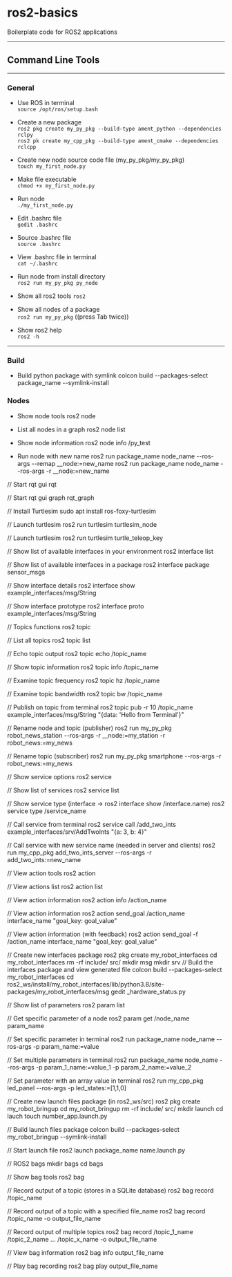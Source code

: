 # ros2-basics
Boilerplate code for ROS2 applications

---

## Command Line Tools

---

### General

- Use ROS in terminal  
`source /opt/ros/setup.bash`

- Create a new package  
`ros2 pkg create my_py_pkg --build-type ament_python --dependencies rclpy`  
`ros2 pk create my_cpp_pkg --build-type ament_cmake --dependencies rclcpp`

- Create new node source code file (my_py_pkg/my_py_pkg)  
`touch my_first_node.py`

- Make file executable  
`chmod +x my_first_node.py`

- Run node  
`./my_first_node.py`

- Edit .bashrc file  
`gedit .bashrc`

- Source .bashrc file  
`source .bashrc`

- View .bashrc file in terminal  
`cat ~/.bashrc`

- Run node from install directory  
`ros2 run my_py_pkg py_node`

- Show all ros2 tools 
`ros2`

- Show all nodes of a package  
`ros2 run my_py_pkg` ((press Tab twice))

- Show ros2 help   
`ros2 -h`

---

### Build

- Build python package with symlink
colcon build --packages-select package_name --symlink-install

### Nodes

- Show node tools
ros2 node

- List all nodes in a graph
ros2 node list

- Show node information
ros2 node info /py_test

- Run node with new name
ros2 run package_name node_name --ros-args --remap __node:=new_name
ros2 run package_name node_name --ros-args -r __node:=new_name

// Start rqt gui
rqt

// Start rqt gui graph
rqt_graph

// Install Turtlesim
sudo apt install ros-foxy-turtlesim

// Launch turtlesim
ros2 run turtlesim turtlesim_node

// Launch turtlesim
ros2 run turtlesim turtle_teleop_key

// Show list of available interfaces in your environment
ros2 interface list

// Show list of available interfaces in a package
ros2 interface package sensor_msgs

// Show interface details
ros2 interface show example_interfaces/msg/String

// Show interface prototype
ros2 interface proto example_interfaces/msg/String

// Topics functions
ros2 topic

// List all topics
ros2 topic list

// Echo topic output
ros2 topic echo /topic_name 

// Show topic information
ros2 topic info /topic_name 

// Examine topic frequency
ros2 topic hz /topic_name

// Examine topic bandwidth
ros2 topic bw /topic_name

// Publish on topic from terminal
ros2 topic pub -r 10 /topic_name example_interfaces/msg/String "{data: 'Hello from Terminal'}"

// Rename node and topic (publisher)
ros2 run my_py_pkg robot_news_station --ros-args -r __node:=my_station -r robot_news:=my_news

// Rename topic (subscriber)
ros2 run my_py_pkg smartphone --ros-args -r robot_news:=my_news

// Show service options
ros2 service

// Show list of services
ros2 service list

// Show service type (interface -> ros2 interface show /interface.name)
ros2 service type /service_name

// Call service from terminal
ros2 service call /add_two_ints example_interfaces/srv/AddTwoInts "{a: 3, b: 4}"

// Call service with new service name (needed in server and clients)
ros2 run my_cpp_pkg add_two_ints_server --ros-args -r add_two_ints:=new_name

// View action tools
ros2 action

// View actions list
ros2 action list

// View action information
ros2 action info /action_name

// View action information
ros2 action send_goal /action_name interface_name "goal_key: goal_value"

// View action information (with feedback)
ros2 action send_goal -f /action_name interface_name "goal_key: goal_value"

// Create new interfaces package
ros2 pkg create my_robot_interfaces
cd my_robot_interfaces
rm -rf include/ src/
mkdir msg
mkdir srv
// Build the interfaces package and view generated file
colcon build --packages-select my_robot_interfaces
cd ros2_ws/install/my_robot_interfaces/lib/python3.8/site-packages/my_robot_interfaces/msg
gedit _hardware_status.py

// Show list of parameters
ros2 param list

// Get specific parameter of a node
ros2 param get /node_name param_name

// Set specific parameter in terminal
ros2 run package_name node_name --ros-args -p param_name:=value

// Set multiple parameters in terminal
ros2 run package_name node_name --ros-args -p param_1_name:=value_1 -p param_2_name:=value_2

// Set parameter with an array value in terminal
ros2 run my_cpp_pkg led_panel --ros-args -p led_states:=[1,1,0]

// Create new launch files package (in ros2_ws/src)
ros2 pkg create my_robot_bringup
cd my_robot_bringup
rm -rf include/ src/
mkdir launch
cd lauch
touch number_app.launch.py

// Build launch files package
colcon build --packages-select my_robot_bringup --symlink-install

// Start launch file
ros2 launch package_name name.launch.py

// ROS2 bags
mkdir bags
cd bags

// Show bag tools
ros2 bag

// Record output of a topic (stores in a SQLite database)
ros2 bag record /topic_name

// Record output of a topic with a specified file_name
ros2 bag record /topic_name -o output_file_name

// Record output of multiple topics
ros2 bag record /topic_1_name /topic_2_name ... /topic_x_name -o output_file_name

// View bag information
ros2 bag info output_file_name

// Play bag recording
ros2 bag play output_file_name
